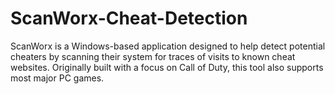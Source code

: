 # ScanWorx-Cheat-Detection
ScanWorx is a Windows-based application designed to help detect potential cheaters by scanning their system for traces of visits to known cheat websites. Originally built with a focus on Call of Duty, this tool also supports most major PC games.

